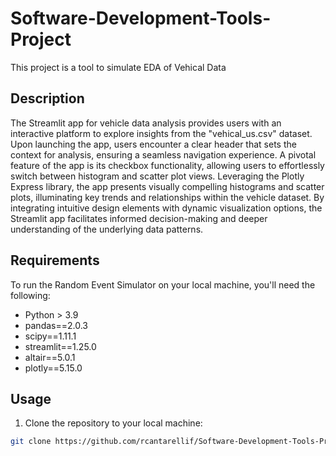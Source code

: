 # Software-Development-Tools-Project

This project is a tool to simulate EDA of Vehical Data

## Description

The Streamlit app for vehicle data analysis provides users with an interactive platform to explore insights from the "vehical_us.csv" dataset. Upon launching the app, users encounter a clear header that sets the context for analysis, ensuring a seamless navigation experience. A pivotal feature of the app is its checkbox functionality, allowing users to effortlessly switch between histogram and scatter plot views. Leveraging the Plotly Express library, the app presents visually compelling histograms and scatter plots, illuminating key trends and relationships within the vehicle dataset. By integrating intuitive design elements with dynamic visualization options, the Streamlit app facilitates informed decision-making and deeper understanding of the underlying data patterns.

## Requirements

To run the Random Event Simulator on your local machine, you'll need the following:

- Python > 3.9
- pandas==2.0.3
- scipy==1.11.1
- streamlit==1.25.0
- altair==5.0.1
- plotly==5.15.0


## Usage

1. Clone the repository to your local machine:

```bash
git clone https://github.com/rcantarellif/Software-Development-Tools-Project.git
